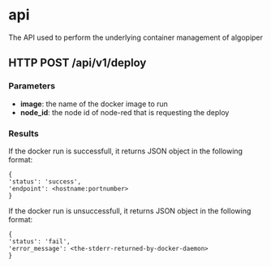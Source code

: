# api
The API used to perform the underlying container management of algopiper

## HTTP POST /api/v1/deploy
### Parameters
- **image**: the name of the docker image to run
- **node_id**: the node id of node-red that is requesting the deploy

### Results
If the docker run is successfull, it returns JSON object in the following format:

```
{
'status': 'success',
'endpoint': <hostname:portnumber>
}
```

If the docker run is unsuccessfull, it returns JSON object in the following format:

```
{
'status': 'fail',
'error_message': <the-stderr-returned-by-docker-daemon>
}
```
